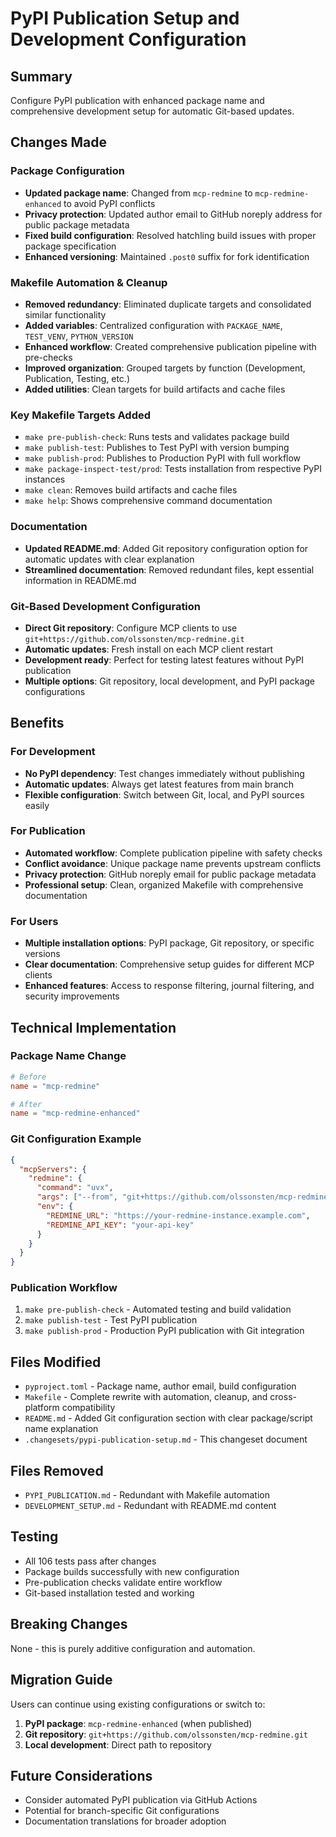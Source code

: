 # PyPI Publication Setup and Development Configuration

## Summary
Configure PyPI publication with enhanced package name and comprehensive development setup for automatic Git-based updates.

## Changes Made

### Package Configuration
- **Updated package name**: Changed from `mcp-redmine` to `mcp-redmine-enhanced` to avoid PyPI conflicts
- **Privacy protection**: Updated author email to GitHub noreply address for public package metadata
- **Fixed build configuration**: Resolved hatchling build issues with proper package specification
- **Enhanced versioning**: Maintained `.post0` suffix for fork identification

### Makefile Automation & Cleanup
- **Removed redundancy**: Eliminated duplicate targets and consolidated similar functionality
- **Added variables**: Centralized configuration with `PACKAGE_NAME`, `TEST_VENV`, `PYTHON_VERSION`
- **Enhanced workflow**: Created comprehensive publication pipeline with pre-checks
- **Improved organization**: Grouped targets by function (Development, Publication, Testing, etc.)
- **Added utilities**: Clean targets for build artifacts and cache files

### Key Makefile Targets Added
- `make pre-publish-check`: Runs tests and validates package build
- `make publish-test`: Publishes to Test PyPI with version bumping
- `make publish-prod`: Publishes to Production PyPI with full workflow
- `make package-inspect-test/prod`: Tests installation from respective PyPI instances
- `make clean`: Removes build artifacts and cache files
- `make help`: Shows comprehensive command documentation

### Documentation
- **Updated README.md**: Added Git repository configuration option for automatic updates with clear explanation
- **Streamlined documentation**: Removed redundant files, kept essential information in README.md

### Git-Based Development Configuration
- **Direct Git repository**: Configure MCP clients to use `git+https://github.com/olssonsten/mcp-redmine.git`
- **Automatic updates**: Fresh install on each MCP client restart
- **Development ready**: Perfect for testing latest features without PyPI publication
- **Multiple options**: Git repository, local development, and PyPI package configurations

## Benefits

### For Development
- **No PyPI dependency**: Test changes immediately without publishing
- **Automatic updates**: Always get latest features from main branch
- **Flexible configuration**: Switch between Git, local, and PyPI sources easily

### For Publication
- **Automated workflow**: Complete publication pipeline with safety checks
- **Conflict avoidance**: Unique package name prevents upstream conflicts
- **Privacy protection**: GitHub noreply email for public package metadata
- **Professional setup**: Clean, organized Makefile with comprehensive documentation

### For Users
- **Multiple installation options**: PyPI package, Git repository, or specific versions
- **Clear documentation**: Comprehensive setup guides for different MCP clients
- **Enhanced features**: Access to response filtering, journal filtering, and security improvements

## Technical Implementation

### Package Name Change
```toml
# Before
name = "mcp-redmine"

# After  
name = "mcp-redmine-enhanced"
```

### Git Configuration Example
```json
{
  "mcpServers": {
    "redmine": {
      "command": "uvx",
      "args": ["--from", "git+https://github.com/olssonsten/mcp-redmine.git", "mcp-redmine"],
      "env": {
        "REDMINE_URL": "https://your-redmine-instance.example.com",
        "REDMINE_API_KEY": "your-api-key"
      }
    }
  }
}
```

### Publication Workflow
1. `make pre-publish-check` - Automated testing and build validation
2. `make publish-test` - Test PyPI publication
3. `make publish-prod` - Production PyPI publication with Git integration

## Files Modified
- `pyproject.toml` - Package name, author email, build configuration
- `Makefile` - Complete rewrite with automation, cleanup, and cross-platform compatibility
- `README.md` - Added Git configuration section with clear package/script name explanation
- `.changesets/pypi-publication-setup.md` - This changeset document

## Files Removed
- `PYPI_PUBLICATION.md` - Redundant with Makefile automation
- `DEVELOPMENT_SETUP.md` - Redundant with README.md content

## Testing
- All 106 tests pass after changes
- Package builds successfully with new configuration
- Pre-publication checks validate entire workflow
- Git-based installation tested and working

## Breaking Changes
None - this is purely additive configuration and automation.

## Migration Guide
Users can continue using existing configurations or switch to:
1. **PyPI package**: `mcp-redmine-enhanced` (when published)
2. **Git repository**: `git+https://github.com/olssonsten/mcp-redmine.git`
3. **Local development**: Direct path to repository

## Future Considerations
- Consider automated PyPI publication via GitHub Actions
- Potential for branch-specific Git configurations
- Documentation translations for broader adoption